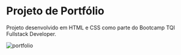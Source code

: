 # Projeto de Portfólio

Projeto desenvolvido em HTML e CSS como parte do Bootcamp TQI Fullstack Developer.

![portfolio](https://github.com/Krjorn/Portfolio/blob/master/portfolio.png)
